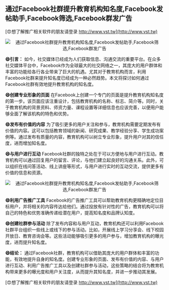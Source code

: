 ## **通过Facebook社群提升教育机构知名度,Facebook发帖助手,Facebook筛选,Facebook群发广告**

[😍想了解推广相关软件的朋友请登录 http://www.vst.tw](http://www.vst.tw)

 <center><img src="https://vst.tw/MP4/tuiguang/png/0.png" alt="通过Facebook社群提升教育机构知名度,Facebook发帖助手,Facebook筛选,Facebook群发广告"></center>

**😄引言：**
如今，社交媒体已经成为人们获取信息、沟通交流的重要平台。在众多社交媒体平台中，Facebook作为全球最大的社交网络之一，其庞大的用户群体和丰富的功能给各行各业带来了巨大的机遇。尤其对于教育机构而言，利用Facebook社群来提升知名度已经成为一种必然趋势。本文将探讨如何通过Facebook社群有效地提升教育机构的知名度。

**😄创建专业形象的页面**
在Facebook上创建一个专门的页面是提升教育机构知名度的第一步。该页面应该注重设计，包括教育机构的名称、标志、简介等。同时，关于教育机构的背景资料、师资力量、课程设置等详细信息也应该完善，以便用户能够全面了解该机构的特色和优势。

**😄发布有价值的内容**
为了吸引更多的用户关注和参与，教育机构需要定期发布有价值的内容。这可以包括教育领域的新闻、研究成果、教学经验分享、学生成功案例等。通过发布有质量的内容，教育机构可以树立专业形象，提升用户对其的信任度，进而增加知名度。

**😄与用户进行互动**
Facebook社群的独特之处在于可以方便地与用户进行互动。教育机构可以通过回复用户的留言、评论，与他们建立起良好的沟通关系。此外，可以组织在线问答活动、线上讲座等形式，与用户进行实时的互动交流，提供更多有价值的信息和资源。

 <center><img src="https://vst.tw/MP4/tuiguang/png/7.png" alt="通过Facebook社群提升教育机构知名度,Facebook发帖助手,Facebook筛选,Facebook群发广告"></center>

**😄利用广告推广工具**
Facebook的广告推广工具可以帮助教育机构更精确地定位目标用户，并将相关的内容传达给他们。通过投放有针对性的广告，教育机构可以将自己的特色和优势准确传递给潜在用户，提高知名度和品牌认知度。

**😄创建社群参与活动**
除了发布内容和与用户互动，教育机构还可以利用Facebook社群平台组织一些线上或线下的参与活动。比如，开展线上学习分享会、线下校园开放日、教育咨询会等。这些活动能够吸引更多的用户参与，增加教育机构的曝光度，进而提升知名度。

**😄结论：**
通过Facebook社群，教育机构可以借助其庞大的用户群体和丰富的功能，有效地提升自身的知名度。创建专业形象的页面、发布有价值的内容、与用户进行互动、利用广告推广工具以及创建社群参与活动，这些策略的结合将为教育机构带来更多的曝光度和用户关注度，从而提升其知名度，并进一步推动其发展。

[😍想了解推广相关软件的朋友请登录 http://www.vst.tw](http://www.vst.tw)



